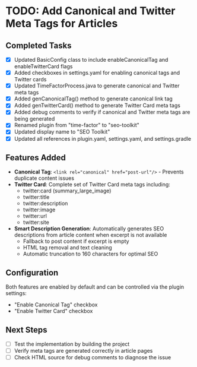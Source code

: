 # TODO: Add Canonical and Twitter Meta Tags for Articles

## Completed Tasks
- [x] Updated BasicConfig class to include enableCanonicalTag and enableTwitterCard flags
- [x] Added checkboxes in settings.yaml for enabling canonical tags and Twitter cards
- [x] Updated TimeFactorProcess.java to generate canonical and Twitter meta tags
- [x] Added genCanonicalTag() method to generate canonical link tag
- [x] Added genTwitterCard() method to generate Twitter Card meta tags
- [x] Added debug comments to verify if canonical and Twitter meta tags are being generated
- [x] Renamed plugin from "time-factor" to "seo-toolkit"
- [x] Updated display name to "SEO Toolkit"
- [x] Updated all references in plugin.yaml, settings.yaml, and settings.gradle

## Features Added
- **Canonical Tag**: `<link rel="canonical" href="post-url"/>` - Prevents duplicate content issues
- **Twitter Card**: Complete set of Twitter Card meta tags including:
  - twitter:card (summary_large_image)
  - twitter:title
  - twitter:description
  - twitter:image
  - twitter:url
  - twitter:site
- **Smart Description Generation**: Automatically generates SEO descriptions from article content when excerpt is not available
  - Fallback to post content if excerpt is empty
  - HTML tag removal and text cleaning
  - Automatic truncation to 160 characters for optimal SEO

## Configuration
Both features are enabled by default and can be controlled via the plugin settings:
- "Enable Canonical Tag" checkbox
- "Enable Twitter Card" checkbox

## Next Steps
- [ ] Test the implementation by building the project
- [ ] Verify meta tags are generated correctly in article pages
- [ ] Check HTML source for debug comments to diagnose the issue

